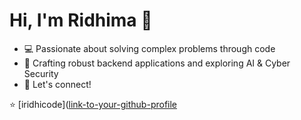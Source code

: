 # Hi, I'm Ridhima 👋

- 💻 Passionate about solving complex problems through code
- 🚀 Crafting robust backend applications and exploring AI & Cyber Security
- 📧 Let's connect!

⭐ [iridhicode]([link-to-your-github-profile](https://github.com/iridhicode)

